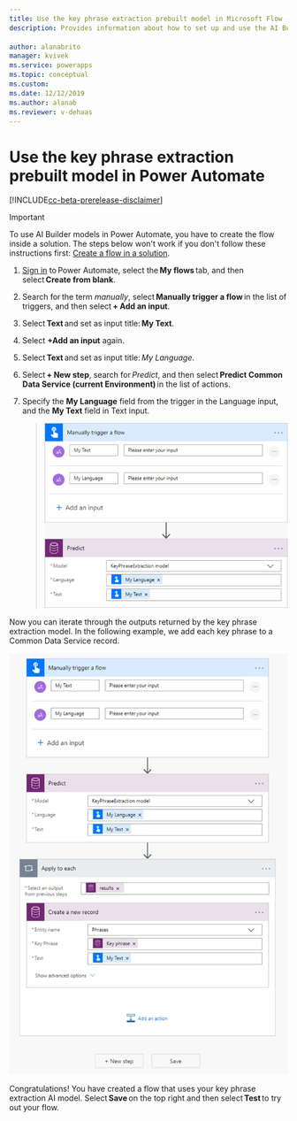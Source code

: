 ```yaml
---
title: Use the key phrase extraction prebuilt model in Microsoft Flow - AI Builder | Microsoft Docs
description: Provides information about how to set up and use the AI Builder business card reader in model-driven apps 

author: alanabrito
manager: kvivek
ms.service: powerapps
ms.topic: conceptual
ms.custom: 
ms.date: 12/12/2019
ms.author: alanab
ms.reviewer: v-dehaas
---
```



# Use the key phrase extraction prebuilt model in Power Automate

[!INCLUDE[cc-beta-prerelease-disclaimer](./includes/cc-beta-prerelease-disclaimer.md)]

> [!IMPORTANT]
 > To use AI Builder models in Power Automate, you have to create the flow inside a solution. The steps below won't work if you don't follow these instructions first: [Create a flow in a solution](/flow/create-flow-solution).

1. [Sign in](https://flow.microsoft.com/signin) to Power Automate, select the **My flows** tab, and then select **Create from blank**.
1. Search for the term *manually*, select **Manually trigger a flow** in the list of triggers, and then select **+ Add an input**.
1. Select **Text** and set as input title: **My Text**.
1. Select **+Add an input** again.
1. Select **Text** and set as input title: *My Language*.
1. Select **+ New step**, search for *Predict*, and then select **Predict Common Data Service (current Environment)** in the list of actions.
1. Specify  the **My Language** field from the trigger in the Language input, and the **My Text** field in Text input.

   > ![Manually trigger flow screen](media/flow-trigger-flow3.png "Manually trigger flow screen")

Now you can iterate through the outputs returned by the key phrase extraction model. In the following example, we add each key phrase to a Common Data Service record.

![Add key phrases screen](media/flow-add-phrase.png "Add key phrases in Common Data Service")

Congratulations! You have created a flow that uses your key phrase extraction AI model. Select **Save** on the top right and then select **Test** to try out your flow.
